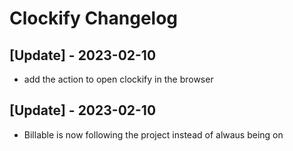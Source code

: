 # Clockify Changelog

## [Update] - 2023-02-10

- add the action to open clockify in the browser

## [Update] - 2023-02-10

- Billable is now following the project instead of alwaus being on
